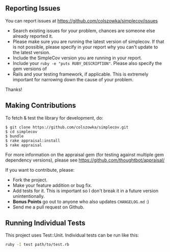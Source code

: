 ## Reporting Issues

You can report issues at https://github.com/colszowka/simplecov/issues

 * Search existing issues for your problem, chances are someone else already reported it.
 * Please make sure you are running the latest version of simplecov. If that is not possible, 
   please specify in your report why you can't update to the latest version.
 * Include the SimpleCov version you are running in your report.
 * Include your `ruby -e "puts RUBY_DESCRIPTION"`. Please also specify the gem versions of 
 * Rails and your testing framework, if applicable.
   This is extremely important for narrowing down the cause of your problem.

Thanks!
   
## Making Contributions

To fetch & test the library for development, do:

    $ git clone https://github.com/colszowka/simplecov.git
    $ cd simplecov
    $ bundle
    $ rake appraisal:install
    $ rake appraisal

For more information on the appraisal gem (for testing against multiple gem dependency versions), please see
https://github.com/thoughtbot/appraisal/

If you want to contribute, please:

  * Fork the project.
  * Make your feature addition or bug fix.
  * Add tests for it. This is important so I don't break it in a future version unintentionally.
  * **Bonus Points** go out to anyone who also updates `CHANGELOG.md` :)
  * Send me a pull request on Github.

## Running Individual Tests

This project uses Test::Unit. Individual tests can be run like this:

```bash
ruby -I test path/to/test.rb
```
